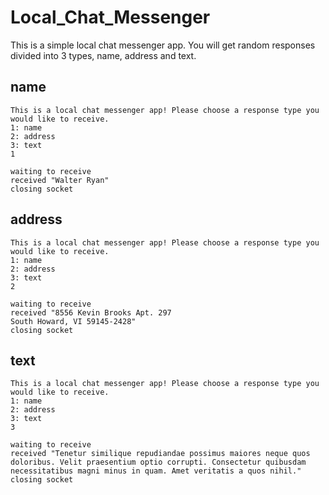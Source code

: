 # Local_Chat_Messenger

This is a simple local chat messenger app. You will get random responses divided into 3 types, name, address and text.

## name

```
This is a local chat messenger app! Please choose a response type you would like to receive.
1: name
2: address
3: text
1

waiting to receive
received "Walter Ryan"
closing socket
```

## address

```
This is a local chat messenger app! Please choose a response type you would like to receive.
1: name
2: address
3: text
2

waiting to receive
received "8556 Kevin Brooks Apt. 297
South Howard, VI 59145-2428"
closing socket
```

## text

```
This is a local chat messenger app! Please choose a response type you would like to receive.
1: name
2: address
3: text
3

waiting to receive
received "Tenetur similique repudiandae possimus maiores neque quos doloribus. Velit praesentium optio corrupti. Consectetur quibusdam necessitatibus magni minus in quam. Amet veritatis a quos nihil."
closing socket
```
